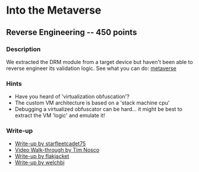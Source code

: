 # Into the Metaverse

## Reverse Engineering -- 450 points

### Description

We extracted the DRM module from a target device but haven't been able to reverse engineer its validation logic. See what you can do: [metaverse](./metaverse)

### Hints

* Have you heard of 'virtualization obfuscation'?
* The custom VM architecture is based on a 'stack machine cpu'
* Debugging a virtualized obfuscator can be hard... it might be best to extract the VM 'logic' and emulate it!


### Write-up

- [Write-up by starfleetcadet75](https://starfleetcadet75.github.io/writeups/2020/05/03/cyberstakes-into-the-metaverse.html)
- [Video Walk-through by Tim Nosco](https://www.youtube.com/watch?v=1oRm529jI34&list=PL-nPhof8EyrGKytps3g582KNiJyIAOtBG)
- [Write-up by flakjacket](https://github.com/flakjacket95/cyberstakes_2020/tree/master/re/into_the_metaverse)
- [Write-up by welchbj](https://github.com/welchbj/ctf/tree/master/writeups/2020/CyberStakes/into-the-metaverse)
